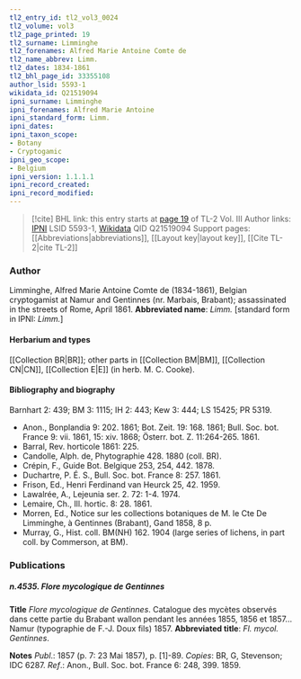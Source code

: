 ```yaml
---
tl2_entry_id: tl2_vol3_0024
tl2_volume: vol3
tl2_page_printed: 19
tl2_surname: Limminghe
tl2_forenames: Alfred Marie Antoine Comte de
tl2_name_abbrev: Limm.
tl2_dates: 1834-1861
tl2_bhl_page_id: 33355108
author_lsid: 5593-1
wikidata_id: Q21519094
ipni_surname: Limminghe
ipni_forenames: Alfred Marie Antoine
ipni_standard_form: Limm.
ipni_dates: 
ipni_taxon_scope: 
- Botany
- Cryptogamic
ipni_geo_scope: 
- Belgium
ipni_version: 1.1.1.1
ipni_record_created: 
ipni_record_modified:
---
```


> [!cite] BHL link: this entry starts at [page 19](https://www.biodiversitylibrary.org/page/33355108) of TL-2 Vol. III
> Author links: [IPNI](https://www.ipni.org/a/5593-1) LSID 5593-1, [Wikidata](https://www.wikidata.org/wiki/Q21519094) QID Q21519094
> Support pages: [[Abbreviations|abbreviations]], [[Layout key|layout key]], [[Cite TL-2|cite TL-2]]

### Author

Limminghe, Alfred Marie Antoine Comte de (1834-1861), Belgian cryptogamist at Namur and Gentinnes (nr. Marbais, Brabant); assassinated in the streets of Rome, April 1861. 
**Abbreviated name**: *Limm.* \[standard form in IPNI: *Limm.*\]

#### Herbarium and types

[[Collection BR|BR]]; other parts in [[Collection BM|BM]], [[Collection CN|CN]], [[Collection E|E]] (in herb. M. C. Cooke).

#### Bibliography and biography

Barnhart 2: 439; BM 3: 1115; IH 2: 443; Kew 3: 444; LS 15425; PR 5319.
- Anon., Bonplandia 9: 202. 1861; Bot. Zeit. 19: 168. 1861; Bull. Soc. bot. France 9: vii. 1861, 15: xiv. 1868; Österr. bot. Z. 11:264-265. 1861.
- Barral, Rev. horticole 1861: 225.
- Candolle, Alph. de, Phytographie 428. 1880 (coll. BR).
- Crépin, F., Guide Bot. Belgique 253, 254, 442. 1878.
- Duchartre, P. É. S., Bull. Soc. bot. France 8: 257. 1861.
- Frison, Ed., Henri Ferdinand van Heurck 25, 42. 1959.
- Lawalrée, A., Lejeunia ser. 2. 72: 1-4. 1974.
- Lemaire, Ch., Ill. hortic. 8: 28. 1861.
- Morren, Ed., Notice sur les collections botaniques de M. le Cte De Limminghe, à Gentinnes (Brabant), Gand 1858, 8 p.
- Murray, G., Hist. coll. BM(NH) 162. 1904 (large series of lichens, in part coll. by Commerson, at BM).

### Publications

##### n.4535. Flore mycologique de Gentinnes

**Title**
*Flore mycologique de Gentinnes*. Catalogue des mycètes observés dans cette partie du Brabant wallon pendant les années 1855, 1856 et 1857... Namur (typographie de F.-J. Doux fils) 1857.
**Abbreviated title**: *Fl. mycol. Gentinnes*.

**Notes**
*Publ*.: 1857 (p. 7: 23 Mai 1857), p. \[1\]-89. *Copies*: BR, G, Stevenson; IDC 6287.
*Ref*.: Anon., Bull. Soc. bot. France 6: 248, 399. 1859.

